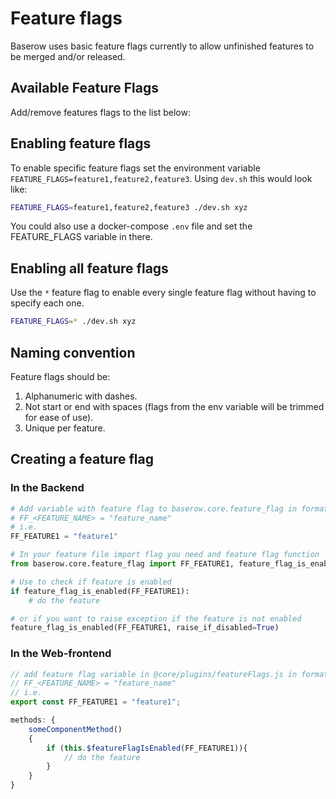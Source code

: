 # Feature flags

Baserow uses basic feature flags currently to allow unfinished features to be merged
and/or released.

## Available Feature Flags

Add/remove features flags to the list below:

## Enabling feature flags

To enable specific feature flags set the environment variable
`FEATURE_FLAGS=feature1,feature2,feature3`. Using `dev.sh` this would look like:

```bash
FEATURE_FLAGS=feature1,feature2,feature3 ./dev.sh xyz
```

You could also use a docker-compose `.env` file and set the FEATURE_FLAGS variable in 
there.

## Enabling all feature flags

Use the `*` feature flag to enable every single feature flag without having to specify 
each one.

```bash
FEATURE_FLAGS=* ./dev.sh xyz
```

## Naming convention

Feature flags should be:

1. Alphanumeric with dashes.
2. Not start or end with spaces (flags from the env variable will be trimmed for ease of
   use).
3. Unique per feature. 

## Creating a feature flag

### In the Backend

```python
# Add variable with feature flag to baserow.core.feature_flag in format
# FF_<FEATURE_NAME> = "feature_name"
# i.e. 
FF_FEATURE1 = "feature1"

# In your feature file import flag you need and feature flag function
from baserow.core.feature_flag import FF_FEATURE1, feature_flag_is_enabled 

# Use to check if feature is enabled
if feature_flag_is_enabled(FF_FEATURE1):
    # do the feature

# or if you want to raise exception if the feature is not enabled
feature_flag_is_enabled(FF_FEATURE1, raise_if_disabled=True)
```

### In the Web-frontend



```javascript
// add feature flag variable in @core/plugins/featureFlags.js in format
// FF_<FEATURE_NAME> = "feature_name"
// i.e.
export const FF_FEATURE1 = "feature1";

methods: {
    someComponentMethod()
    {
        if (this.$featureFlagIsEnabled(FF_FEATURE1)){
            // do the feature
        }
    }
}
```

